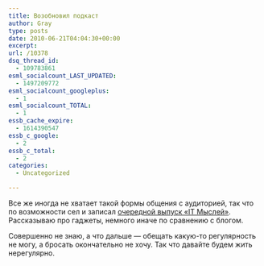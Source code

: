 ```yaml
---
title: Возобновил подкаст
author: Gray
type: posts
date: 2010-06-21T04:04:30+00:00
excerpt:
url: /10378
dsq_thread_id:
  - 109783861
esml_socialcount_LAST_UPDATED:
  - 1497209772
esml_socialcount_googleplus:
  - 1
esml_socialcount_TOTAL:
  - 1
essb_cache_expire:
  - 1614390547
essb_c_google:
  - 2
essb_c_total:
  - 2
categories:
  - Uncategorized

---
```








Все&nbsp;же иногда не&nbsp;хватает такой формы общения с&nbsp;аудиторией, так что по&nbsp;возможности сел и&nbsp;записал <a href="http://www.it-thoughts.ru/archives/183" target="_blank">очередной выпуск &laquo;IT&nbsp;Мыслей&raquo;</a>. Рассказываю про гаджеты, немного иначе по&nbsp;сравнению с&nbsp;блогом.

Совершенно не&nbsp;знаю, а&nbsp;что дальше&nbsp;&mdash; обещать <nobr>какую-то</nobr> регулярность не&nbsp;могу, а&nbsp;бросать окончательно не&nbsp;хочу. Так что давайте будем жить нерегулярно.